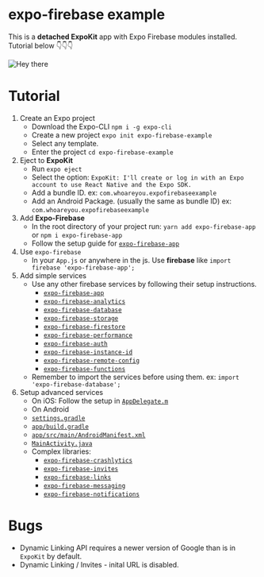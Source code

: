 # expo-firebase example

This is a **detached ExpoKit** app with Expo Firebase modules installed. Tutorial below 👇👇👇

![Hey there](https://media.giphy.com/media/Wy6BauP5Ztlmu7zvs8/giphy.gif)

# Tutorial

 1. Create an Expo project
    * Download the Expo-CLI `npm i -g expo-cli`
    * Create a new project `expo init expo-firebase-example`
    * Select any template.
    * Enter the project `cd expo-firebase-example`
 2. Eject to **ExpoKit**
    * Run `expo eject`
    * Select the option: `ExpoKit: I'll create or log in with an Expo account to use React Native and the Expo SDK.`
    * Add a bundle ID. ex: `com.whoareyou.expofirebaseexample`
    * Add an Android Package. (usually the same as bundle ID) ex: `com.whoareyou.expofirebaseexample`
 3. Add **Expo-Firebase**
    * In the root directory of your project run: `yarn add expo-firebase-app` or `npm i expo-firebase-app`
    * Follow the setup guide for [`expo-firebase-app`](https://www.npmjs.com/package/expo-firebase-app)
 4. Use `expo-firebase`
    * In your `App.js` or anywhere in the js. Use **firebase** like `import firebase 'expo-firebase-app';`
 5. Add simple services
    * Use any other firebase services by following their setup instructions.
      * [`expo-firebase-app`](https://www.npmjs.com/package/expo-firebase-app)
      * [`expo-firebase-analytics`](https://www.npmjs.com/package/expo-firebase-analytics)
      * [`expo-firebase-database`](https://www.npmjs.com/package/expo-firebase-database)
      * [`expo-firebase-storage`](https://www.npmjs.com/package/expo-firebase-storage)
      * [`expo-firebase-firestore`](https://www.npmjs.com/package/expo-firebase-firestore)
      * [`expo-firebase-performance`](https://www.npmjs.com/package/expo-firebase-performance)
      * [`expo-firebase-auth`](https://www.npmjs.com/package/expo-firebase-auth)
      * [`expo-firebase-instance-id`](https://www.npmjs.com/package/expo-firebase-instance-id)
      * [`expo-firebase-remote-config`](https://www.npmjs.com/package/expo-firebase-remote-config)
      * [`expo-firebase-functions`](https://www.npmjs.com/package/expo-firebase-functions)
    * Remember to import the services before using them. ex: `import 'expo-firebase-database';`
 6. Setup advanced services
    * On iOS: Follow the setup in [`AppDelegate.m`](https://github.com/EvanBacon/expo-native-firebase/blob/master/ios/demofirebasemodulesapp/AppDelegate.m)
    * On Android
    * [`settings.gradle`](https://github.com/EvanBacon/expo-native-firebase/blob/d8f9ada15d58a1c2c028bbc96c76a543dfd5302f/android/settings.gradle#L6-L49)
    * [`app/build.gradle`](https://github.com/EvanBacon/expo-native-firebase/blob/d8f9ada15d58a1c2c028bbc96c76a543dfd5302f/android/app/build.gradle#L188-L203)
    * [`app/src/main/AndroidManifest.xml`](https://github.com/EvanBacon/expo-native-firebase/blob/d8f9ada15d58a1c2c028bbc96c76a543dfd5302f/android/app/src/main/AndroidManifest.xml#L274-L286)
    * [`MainActivity.java`](https://github.com/EvanBacon/expo-native-firebase/blob/d8f9ada15d58a1c2c028bbc96c76a543dfd5302f/android/app/src/main/java/host/exp/exponent/MainActivity.java#L54-L75)
    * Complex libraries:
      * [`expo-firebase-crashlytics`](https://www.npmjs.com/package/expo-firebase-crashlytics)
      * [`expo-firebase-invites`](https://www.npmjs.com/package/expo-firebase-invites)
      * [`expo-firebase-links`](https://www.npmjs.com/package/expo-firebase-links)
      * [`expo-firebase-messaging`](https://www.npmjs.com/package/expo-firebase-messaging)
      * [`expo-firebase-notifications`](https://www.npmjs.com/package/expo-firebase-notifications)

# Bugs

* Dynamic Linking API requires a newer version of Google than is in `ExpoKit` by default.
* Dynamic Linking / Invites - inital URL is disabled.
   

